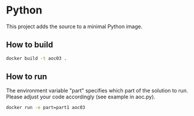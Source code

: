 # Python

This project adds the source to a minimal Python image.

## How to build
```bash
docker build -t aoc03 . 
```

## How to run
The environment variable "part" specifies which part of the solution to run. Please adjust your code accordingly (see example in aoc.py).
```bash
docker run -e part=part1 aoc03
```